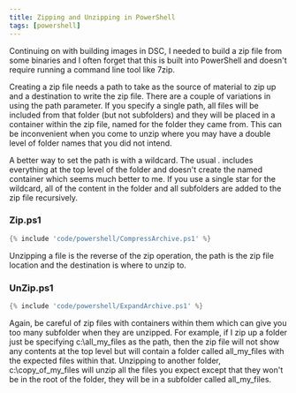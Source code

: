 ```yaml
---
title: Zipping and Unzipping in PowerShell
tags: [powershell]
---
```


Continuing on with building images in DSC, I needed to build a zip file from some binaries and I often forget that this is
built into PowerShell and doesn't require running a command line tool like 7zip.

Creating a zip file needs a path to take as the source of material to zip up and a destination to write the zip file.
There are a couple of variations in using the path parameter. If you specify a single path, all files will be included from that folder (but not subfolders) and they will be placed in a container within the zip file, named for the folder they came from. This can be inconvenient when you come to unzip where you may have a double level of folder names that you did not intend.

A better way to set the path is with a wildcard. The usual _._ includes everything at the top level of the folder and doesn't create the named container which seems much better to me. If you use a single star for the wildcard, all of the content in the folder and all subfolders are added to the zip file recursively.

### Zip.ps1

```powershell
{% include 'code/powershell/CompressArchive.ps1' %}
```

Unzipping a file is the reverse of the zip operation, the path is the zip file location and the destination is where to unzip to.

### UnZip.ps1

```powershell
{% include 'code/powershell/ExpandArchive.ps1' %}
```

Again, be careful of zip files with containers within them which can give you too many subfolder when they are unzipped. For example, if I zip up a folder just be specifying c:\all_my_files as the path, then the zip file will not show any contents at the top level but will contain a folder called all_my_files with the expected files within that. Unzipping to another folder, c:\copy_of_my_files will unzip all the files you expect except that they won't be in the root of the folder, they will be in a subfolder called all_my_files.
